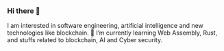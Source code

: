### Hi there 👋

<!--
**cesar237/cesar237** is a ✨ _special_ ✨ repository because its `README.md` (this file) appears on your GitHub profile.

Here are some ideas to get you started:

- 🔭 I’m currently working on ...
- 🌱 I’m currently learning Web Assembly, Rust, and stuffs related to blockchain, AI and Cyber security.
- 👯 I’m looking to collaborate on ...
- 🤔 I’m looking for help with ...
- 💬 Ask me about ...
- 📫 How to reach me: ...
- 😄 Pronouns: ...
- ⚡ Fun fact: ...
-->

I am interested in software engineering, artificial intelligence and new technologies like blockchain.
🌱 I’m currently learning Web Assembly, Rust, and stuffs related to blockchain, AI and Cyber security.
